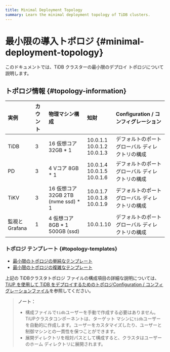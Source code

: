 ```yaml
---
title: Minimal Deployment Topology
summary: Learn the minimal deployment topology of TiDB clusters.
---
```


# 最小限の導入トポロジ {#minimal-deployment-topology}

このドキュメントでは、TiDB クラスターの最小限のデプロイ トポロジについて説明します。

## トポロジ情報 {#topology-information}

| 実例         | カウント | 物理マシン構成                         | 知財                                   | Configuration / コンフィグレーション    |
| :--------- | :--- | :------------------------------ | :----------------------------------- | :---------------------------- |
| TiDB       | 3    | 16 仮想コア 32GB * 1                | 10.0.1.1<br/> 10.0.1.2<br/> 10.0.1.3 | デフォルトのポート<br/>グローバル ディレクトリの構成 |
| PD         | 3    | 4 Vコア 8GB * 1                   | 10.0.1.4<br/> 10.0.1.5<br/> 10.0.1.6 | デフォルトのポート<br/>グローバル ディレクトリの構成 |
| TiKV       | 3    | 16 仮想コア 32GB 2TB (nvme ssd) * 1 | 10.0.1.7<br/> 10.0.1.8<br/> 10.0.1.9 | デフォルトのポート<br/>グローバル ディレクトリの構成 |
| 監視とGrafana | 1    | 4 仮想コア 8GB * 1 500GB (ssd)      | 10.0.1.10                            | デフォルトのポート<br/>グローバル ディレクトリの構成 |

### トポロジ テンプレート {#topology-templates}

-   [最小限のトポロジの単純なテンプレート](https://github.com/pingcap/docs/blob/master/config-templates/simple-mini.yaml)
-   [最小限のトポロジの複雑なテンプレート](https://github.com/pingcap/docs/blob/master/config-templates/complex-mini.yaml)

上記の TiDBクラスタトポロジ ファイルの構成項目の詳細な説明については、 [TiUP を使用して TiDB をデプロイするためのトポロジConfiguration / コンフィグレーションファイル](/tiup/tiup-cluster-topology-reference.md)を参照してください。

> **ノート：**
>
> -   構成ファイルで`tidb`ユーザーを手動で作成する必要はありません。 TiUPクラスタコンポーネントは、ターゲット マシンに`tidb`ユーザーを自動的に作成します。ユーザーをカスタマイズしたり、ユーザーと制御マシンとの一貫性を保つことができます。
> -   展開ディレクトリを相対パスとして構成すると、クラスタはユーザーのホーム ディレクトリに展開されます。
